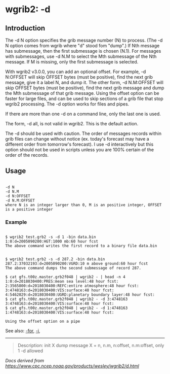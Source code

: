 # wgrib2: -d

## Introduction

The -d N option specifies the grib message number (N) to
process. (The -d N option comes from wgrib where "d" stood fom "dump".)
If Nth message has submessage, then the first submessage is chosen (N.1).
For messages with submessages, use -d N.M to select the
Mth submessage of the Nth message. If M is missing, only the first submessage is selected.

With wgrib2 v3.0.0, you can add an optional offset. For example, -d N:OFFSET
will skip OFFSET bytes (must be positive), find the next grib message, give it a label N, and dump it.
The other form, -d N.M:OFFSET will skip OFFSET bytes (must be positive),
find the next grib message and dump the Mth submessage of that grib message.
Using the offset option can be faster for large files, and can be used to skip sections of a grib
file that stop wgrib2 processing.
The -d option works for files and pipes.

If there are more than one -d on a command line, only
the last one is used.

The form, -d all, is not valid in wgrib2. This
is the default action.

The -d should be used with caution. The order of
messages records within grib files can change without notice (ex. today's forecast
may have a different order from tomorrow's forecast). I use
-d interactively but this option should not be used
in scripts unless you are 100% certain of the order of the records.

## Usage

```

-d N
-d N.M
-d N:OFFSET
-d N.M:OFFSET
where N is an integer larger than 0, M is an positive integer, OFFSET is a positive integer

```

### Example

```

$ wgrib2 test.grb2 -s -d 1 -bin data.bin
1:0:d=2005090200:HGT:1000 mb:60 hour fcst
The above command writes the first record to a binary file data.bin


$ wgrib2 test.grb2 -s -d 287.2 -bin data.bin
287.2:37032193:d=2005090200:VGRD:10 m above ground:60 hour fcst
The above command dumps the second submessage of record 287.

$ cat gfs.t00z.master.grb2f048 | wgrib2 - | head -n 4
1:0:d=2018030400:PRES:mean sea level:48 hour fcst:
2:3565800:d=2018030400:REFC:entire atmosphere:48 hour fcst:
3:4748163:d=2018030400:VIS:surface:48 hour fcst:
4:5462029:d=2018030400:UGRD:planetary boundary layer:48 hour fcst:
$ cat gfs.t00z.master.grb2f048 | wgrib2 - -d 3:4748163
3:4748163:d=2018030400:VIS:surface:48 hour fcst:
$ cat gfs.t00z.master.grb2f048 | wgrib2 - -d 1:4748163
1:4748163:d=2018030400:VIS:surface:48 hour fcst:

Using the offset option on a pipe

```

See also:
[-for](./for.md),
[-i](./i.md),

---

> Description: init X dump message X = n, n.m, n:offset, n.m:offset, only 1 -d allowed

_Docs derived from <https://www.cpc.ncep.noaa.gov/products/wesley/wgrib2/d.html>_
